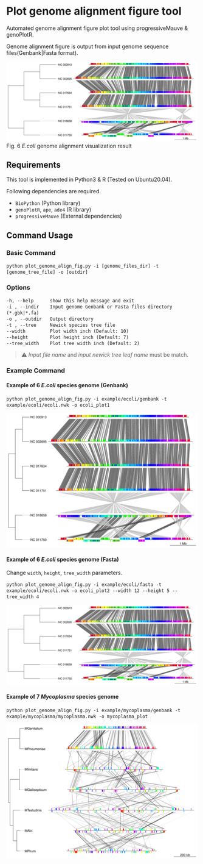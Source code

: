 # Plot genome alignment figure tool

Automated genome alignment figure plot tool using progressiveMauve & genoPlotR.  

Genome alignment figure is output from input genome sequence files(Genbank|Fasta format).  

![E.coli fig02](./images/ecoli_example02.jpg)  
Fig. 6 *E.coli* genome alignment visualization result

## Requirements

This tool is implemented in Python3 & R (Tested on Ubuntu20.04).  

Following dependencies are required.

- `BioPython` (Python library)
- `genoPlotR`, `ape`, `ade4` (R library)
- `progressiveMauve` (External dependencies)

## Command Usage

### Basic Command

    python plot_genome_align_fig.py -i [genome_files_dir] -t [genome_tree_file] -o [outdir] 

### Options

    -h, --help      show this help message and exit
    -i , --indir    Input genome Genbank or Fasta files directory (*.gbk|*.fa)
    -o , --outdir   Output directory
    -t , --tree     Newick species tree file
    --width         Plot width inch (Default: 10)
    --height        Plot height inch (Default: 7)
    --tree_width    Plot tree width inch (Default: 2)

>:warning: *Input file name* and *input newick tree leaf name* must be match.

### Example Command

#### Example of 6 *E.coli* species genome (Genbank)

    python plot_genome_align_fig.py -i example/ecoli/genbank -t example/ecoli/ecoli.nwk -o ecoli_plot1

![E.coli fig01](images/ecoli_example01.jpg)  

#### Example of 6 *E.coli* species genome (Fasta)

Change `width`, `height`, `tree_width` parameters.  

    python plot_genome_align_fig.py -i example/ecoli/fasta -t example/ecoli/ecoli.nwk -o ecoli_plot2 --width 12 --height 5 --tree_width 4

![E.coli fig02](images/ecoli_example02.jpg)  

#### Example of 7 *Mycoplasma* species genome

    python plot_genome_align_fig.py -i example/mycoplasma/genbank -t example/mycoplasma/mycoplasma.nwk -o mycoplasma_plot

![Mycoplasma fig01](images/mycoplasma_example01.jpg)  
